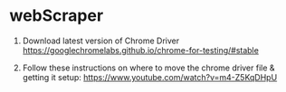 # webScraper
1. Download latest version of Chrome Driver
https://googlechromelabs.github.io/chrome-for-testing/#stable

2. Follow these instructions on where to move the chrome driver file & getting it setup: https://www.youtube.com/watch?v=m4-Z5KqDHpU



   
